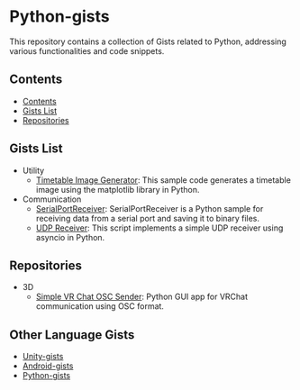 # Python-gists
This repository contains a collection of Gists related to Python, addressing various functionalities and code snippets.

## Contents
- [Contents](#contents)
- [Gists List](#gists-list)
- [Repositories](#repositories)

## Gists List
- Utility
  - [Timetable Image Generator](https://gist.github.com/t-34400/6661ebc2483087416be9788c2f527b7f): This sample code generates a timetable image using the matplotlib library in Python.
- Communication
  - [SerialPortReceiver](https://gist.github.com/t-34400/c8f9104c2c33ac7b27c973098b170d55): SerialPortReceiver is a Python sample for receiving data from a serial port and saving it to binary files.
  - [UDP Receiver](https://gist.github.com/t-34400/f7b10966d0bc448b1dd124d928c8b8ee#udp-receiver): This script implements a simple UDP receiver using asyncio in Python.

## Repositories
- 3D
  - [Simple VR Chat OSC Sender](https://github.com/t-34400/SimpleVRChatOSCSender): Python GUI app for VRChat communication using OSC format.

## Other Language Gists
- [Unity-gists](https://github.com/t-34400/Unity-gists)
- [Android-gists](https://github.com/t-34400/Android-gists)
- [Python-gists](https://github.com/t-34400/Python-gists)
